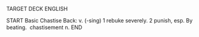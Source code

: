 TARGET DECK
ENGLISH

START
Basic
Chastise
Back: v. (-sing) 1 rebuke severely. 2 punish, esp. By beating.  chastisement n.
END
